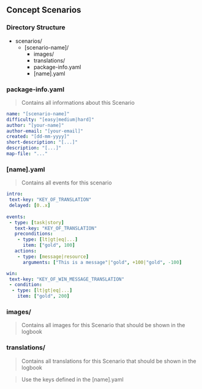 ## Concept Scenarios

### Directory Structure

+ scenarios/
  + [scenario-name]/
     + images/
     + translations/
     + package-info.yaml
     + [name].yaml

### package-info.yaml

> Contains all informations about this Scenario

```yaml
name: "[scenario-name]"
difficulty: "[easy|medium|hard]"
author: "[your-name]"
author-email: "[your-email]"
created: "[dd-mm-yyyy]"
short-description: "[...]"
description: "[...]"
map-file: "..."
```

### [name].yaml

> Contains all events for this scenario

```yaml
intro:
 text-key: "KEY_OF_TRANSLATION"
 delayed: [0..x]
 
events:
 - type: [task|story]
   text-key: "KEY_OF_TRANSLATION"
   preconditions:
    - type: [lt|gt|eq|...]
      item: ["gold", 100]
   actions:
    - type: [message|resource]
      arguments: ["This is a message"|"gold", +100|"gold", -100]

win:
 text-key: "KEY_OF_WIN_MESSAGE_TRANSLATION"
 - condition:
  - type: [lt|gt|eq|...]
    item: ["gold", 200]
```

### images/

> Contains all images for this Scenario that should be shown in the logbook

### translations/

> Contains all translations for this Scenario that should be shown in the logbook

> Use the keys defined in the [name].yaml


